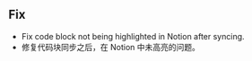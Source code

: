 ## Fix

- Fix code block not being highlighted in Notion after syncing.
- 修复代码块同步之后，在 Notion 中未高亮的问题。
